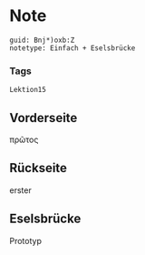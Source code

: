 # Note
```
guid: Bnj*)oxb:Z
notetype: Einfach + Eselsbrücke
```

### Tags
```
Lektion15
```

## Vorderseite
πρῶτος

## Rückseite
erster

## Eselsbrücke
Prototyp
